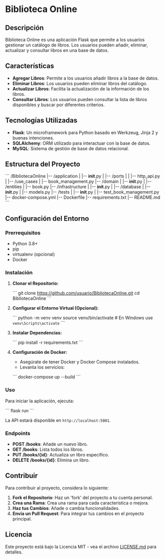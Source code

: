 # Biblioteca Online

## Descripción

Biblioteca Online es una aplicación Flask que permite a los usuarios gestionar un catálogo de libros. Los usuarios pueden añadir, eliminar, actualizar y consultar libros en una base de datos.

## Características

- **Agregar Libros**: Permite a los usuarios añadir libros a la base de datos.
- **Eliminar Libros**: Los usuarios pueden eliminar libros del catálogo.
- **Actualizar Libros**: Facilita la actualización de la información de los libros.
- **Consultar Libros**: Los usuarios pueden consultar la lista de libros disponibles y buscar por diferentes criterios.

## Tecnologías Utilizadas

- **Flask**: Un microframework para Python basado en Werkzeug, Jinja 2 y buenas intenciones.
- **SQLAlchemy**: ORM utilizado para interactuar con la base de datos.
- **MySQL**: Sistema de gestión de base de datos relacional.

## Estructura del Proyecto

\```
/BibliotecaOnline
|-- /application
|   |-- __init__.py
|   |-- /ports
|   |   |-- http_api.py
|   |-- /use_cases
|       |-- book_management.py
|-- /domain
|   |-- __init__.py
|   |-- /entities
|       |-- book.py
|-- /infrastructure
|   |-- __init__.py
|   |-- /database
|       |-- __init__.py
|       |-- models.py
|-- /tests
|   |-- __init__.py
|   |-- test_book_management.py
|-- docker-compose.yml
|-- Dockerfile
|-- requirements.txt
|-- README.md
\```

## Configuración del Entorno

### Prerrequisitos

- Python 3.8+
- pip
- virtualenv (opcional)
- Docker

### Instalación

1. **Clonar el Repositorio:**

   \```
   git clone https://github.com/usuario/BibliotecaOnline.git
   cd BibliotecaOnline
   \```

2. **Configurar el Entorno Virtual (Opcional):**

   \```
   python -m venv venv
   source venv/bin/activate  # En Windows use `venv\Scripts\activate`
   \```

3. **Instalar Dependencias:**

   \```
   pip install -r requirements.txt
   \```

4. **Configuración de Docker:**

   - Asegúrate de tener Docker y Docker Compose instalados.
   - Levanta los servicios:

   \```
   docker-compose up --build
   \```

### Uso

Para iniciar la aplicación, ejecuta:

\```
flask run
\```

La API estará disponible en `http://localhost:5001`.

### Endpoints

- **POST /books**: Añade un nuevo libro.
- **GET /books**: Lista todos los libros.
- **PUT /books/{id}**: Actualiza un libro específico.
- **DELETE /books/{id}**: Elimina un libro.

## Contribuir

Para contribuir al proyecto, considera lo siguiente:

1. **Fork el Repositorio**: Haz un 'fork' del proyecto a tu cuenta personal.
2. **Crea una Rama**: Crea una rama para cada característica o mejora.
3. **Haz tus Cambios**: Añade o cambia funcionalidades.
4. **Envía un Pull Request**: Para integrar tus cambios en el proyecto principal.

## Licencia

Este proyecto está bajo la Licencia MIT - vea el archivo [LICENSE.md](LICENSE) para detalles.
